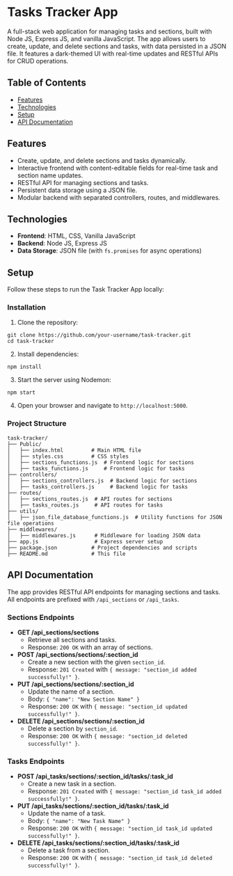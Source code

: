 # Tasks Tracker App

A full-stack web application for managing tasks and sections, built with Node JS, Express JS, and vanilla JavaScript. The app allows users to create, update, and delete sections and tasks, with data persisted in a JSON file. It features a dark-themed UI with real-time updates and RESTful APIs for CRUD operations.

## Table of Contents
- [Features](#features)
- [Technologies](#technologies)
- [Setup](#setup)
- [API Documentation](#api-documentation)

## Features
- Create, update, and delete sections and tasks dynamically.
- Interactive frontend with content-editable fields for real-time task and section name updates.
- RESTful API for managing sections and tasks.
- Persistent data storage using a JSON file.
- Modular backend with separated controllers, routes, and middlewares.

## Technologies
- **Frontend**: HTML, CSS, Vanilla JavaScript
- **Backend**: Node JS, Express JS
- **Data Storage**: JSON file (with `fs.promises` for async operations)

## Setup
Follow these steps to run the Task Tracker App locally:

### Installation
1. Clone the repository:
  ```
  git clone https://github.com/your-username/task-tracker.git
  cd task-tracker
  ```
2. Install dependencies:
  ```
  npm install
  ```
3. Start the server using Nodemon:
  ```
  npm start
  ```
4. Open your browser and navigate to `http://localhost:5000`.

### Project Structure
```
task-tracker/
├── Public/
│   ├── index.html         # Main HTML file
│   ├── styles.css         # CSS styles
│   ├── sections_functions.js  # Frontend logic for sections
│   ├── tasks_functions.js     # Frontend logic for tasks
├── controllers/
│   ├── sections_controllers.js  # Backend logic for sections
│   ├── tasks_controllers.js     # Backend logic for tasks
├── routes/
│   ├── sections_routes.js  # API routes for sections
│   ├── tasks_routes.js     # API routes for tasks
├── utils/
│   ├── json_file_database_functions.js  # Utility functions for JSON file operations
├── middlewares/
│   ├── middlewares.js      # Middleware for loading JSON data
├── app.js                  # Express server setup
├── package.json           # Project dependencies and scripts
├── README.md              # This file
```

## API Documentation
The app provides RESTful API endpoints for managing sections and tasks. All endpoints are prefixed with `/api_sections` or `/api_tasks`.

### Sections Endpoints
- **GET /api_sections/sections**
  - Retrieve all sections and tasks.
  - Response: `200 OK` with an array of sections.
- **POST /api_sections/sections/:section_id**
  - Create a new section with the given `section_id`.
  - Response: `201 Created` with `{ message: "section_id added successfully!" }`.
- **PUT /api_sections/sections/:section_id**
  - Update the name of a section.
  - Body: `{ "name": "New Section Name" }`
  - Response: `200 OK` with `{ message: "section_id updated successfully!" }`.
- **DELETE /api_sections/sections/:section_id**
  - Delete a section by `section_id`.
  - Response: `200 OK` with `{ message: "section_id deleted successfully!" }`.

### Tasks Endpoints
- **POST /api_tasks/sections/:section_id/tasks/:task_id**
  - Create a new task in a section.
  - Response: `201 Created` with `{ message: "section_id task_id added successfully!" }`.
- **PUT /api_tasks/sections/:section_id/tasks/:task_id**
  - Update the name of a task.
  - Body: `{ "name": "New Task Name" }`
  - Response: `200 OK` with `{ message: "section_id task_id updated successfully!" }`.
- **DELETE /api_tasks/sections/:section_id/tasks/:task_id**
  - Delete a task from a section.
  - Response: `200 OK` with `{ message: "section_id task_id deleted successfully!" }`.
